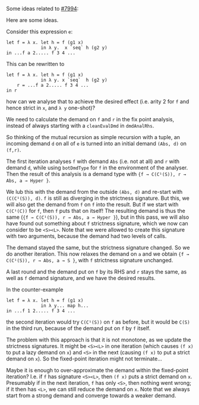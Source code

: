 
Some ideas related to [\#7994](https://gitlab.staging.haskell.org/ghc/ghc/issues/7994):



Here are some ideas.



Consider this expression `e`:


```wiki
let f = λ x. let h = f (g1 x)
             in λ y.  x `seq` h (g2 y)
in ...f a 2..... f 3 4 ...
```


This can be rewritten to


```wiki
let f = λ x. let h = f (g1 x)
             in λ y. x `seq`  h (g2 y)
    r = ...f a 2..... f 3 4 ...
in r
```


how can we analyse that to achieve the desired effect (i.e. arity 2 for `f` and hence strict in `x`, and `λ y` one-shot)?



We need to calculate the demand on `f` and `r` in the fix point analysis, instead of always starting with a `cleanEvalDmd` in `dmdAnalRhs`.



So thinking of the mutual recursion as simple recursion with a tuple, an incoming demand `d` on all of `e` is turned into an initial demand `(Abs, d)` on `(f,r)`.



The first iteration analyses `f` with demand `Abs` (i.e. not at all) and `r` with demand `d`, while using `botDmdType` for `f` in the environment of the analyser. Then the result of this analysis is a demand type with `{f → C(C¹(S)), r → Abs, a → Hyper }`.



We lub this with the demand from the outside `(Abs, d)` and re-start with `(C(C¹(S)), d)`. `f` is still as diverging in the strictness signature. But this, we will also get the demand from `f` on `f` into the result. But if we start with `C(C¹(C))` for `f`, then `f` puts that on itself! The resulting demand is thus the same (`{f → C(C¹(S)), r → Abs, a → Hyper }`), but in this pass, we will also have found out something about `f` strictness signature, which we now can consider to be `<S><L>`. Note that we were allowed to create this signature with two arguments, because the demand had two levels of calls.



The demand stayed the same, but the strictness signature changed. So we do another iteration. This now relaxes the demand on `a` and we obtain `{f → C(C¹(S)), r → Abs, a → S }`, with `f` strictness signature unchanged.



A last round and the demand put on `f` by its RHS and `r` stays the same, as well as `f` demand signature, and we have the desired results.



In the counter-example


```wiki
let f = λ x. let h = f (g1 x)
             in λ y... map h...
in ...f 1 2..... f 3 4 ...
```


the second iteration would try `C(C¹(S))` on `f` as before, but it would be `C(S)` in the third run, because of the demand put on `f` by `f` itself.



The problem with this approach is that it is not monotone, as we update the strictness signatures. It might be `<S><L>` in one iteration (which causes `(f x)` to put a lazy demand on `x`) and `<S>` in the next (causing `(f x)` to put a strict demand on `x`). So the fixed-point iteration might not terminate...



Maybe it is enough to over-approximate the demand within the fixed-point iteration? I.e. if `f` has signature `<S><L>`, then `(f x)` puts a strict demand on `x`. Presumably if in the next iteration, `f` has only `<S>`, then nothing went wrong; if it then has `<L>`, we can still reduce the demand on `x`. Note that we always start from a strong demand and converge towards a weaker demand.


